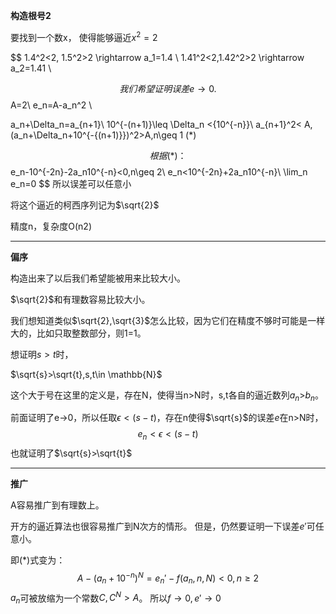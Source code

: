 
**构造根号2**


要找到一个数x，
使得能够逼近$x^2=2$

$$
1.4^2<2, 1.5^2>2 \rightarrow a_1=1.4
\\
1.41^2<2,1.42^2>2 \rightarrow a_2=1.41
\\

$$
我们希望证明误差 e → 0.
$$
A=2\\
e_n=A-a_n^2 \\

a_n+\Delta_n=a_{n+1}\\
10^{-(n+1)}\leq \Delta_n <{10^{-n}}\\
a_{n+1}^2< A,(a_n+\Delta_n+10^{-{(n+1)}})^2>A,n\geq 1  (*)
 

$$
根据(*)：
$$
e_n-10^{-2n}-2a_n10^{-n}<0,n\geq 2\\
e_n<10^{-2n}+2a_n10^{-n}\\
\lim_n e_n=0
$$
所以误差可以任意小

将这个逼近的柯西序列记为$\sqrt{2}$

精度n，复杂度O(n2)

---
**偏序**

构造出来了以后我们希望能被用来比较大小。

$\sqrt{2}$和有理数容易比较大小。

我们想知道类似$\sqrt{2},\sqrt{3}$怎么比较，因为它们在精度不够时可能是一样大的，比如只取整数部分，则1=1。

想证明$s>t$时，

$\sqrt{s}>\sqrt{t},s,t\in \mathbb{N}$

这个大于号在这里的定义是，存在N，使得当n>N时，s,t各自的逼近数列$a_n$>$b_n$。

前面证明了e→0，所以任取$\epsilon<(s-t)$，存在n使得$\sqrt{s}$的误差$e$在n>N时，
$$e_n<\epsilon<(s-t)$$
也就证明了$\sqrt{s}>\sqrt{t}$

---
**推广**

A容易推广到有理数上。

开方的逼近算法也很容易推广到N次方的情形。
但是，仍然要证明一下误差$e'$可任意小。


即(*)式变为：
$$A-(a_{n}+10^{-n})^{N}=e_n'-f(a_n,n,N)<0,n\geq 2$$
$a_n$可被放缩为一个常数$C,C^N>A$。
所以$f\rightarrow 0,e'\rightarrow 0$

